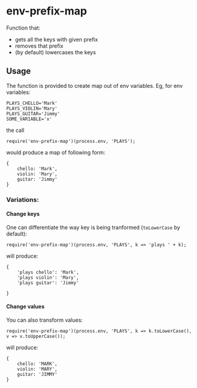 # env-prefix-map

Function that:
  * gets all the keys with given prefix
  * removes that prefix
  * (by default) lowercases the keys

## Usage

The function is provided to create map out of env variables. Eg, for env variables:
```
PLAYS_CHELLO='Mark'
PLAYS_VIOLIN='Mary'
PLAYS_GUITAR='Jimmy'
SOME_VARIABLE='x'
```

the call

```
require('env-prefix-map')(process.env, 'PLAYS');
```

would produce a map of following form:
```
{
    chello: 'Mark',
    violin: 'Mary',
    guitar: 'Jimmy'
}   
```

### Variations:

#### Change keys

One can differentiate the way key is being tranformed (`toLowerCase` by default):

```
require('env-prefix-map')(process.env, 'PLAYS', k => 'plays ' + k);
```

will produce:
```
{
    'plays chello': 'Mark',
    'plays violin': 'Mary',
    'plays guitar': 'Jimmy'

}
```

#### Change values

You can also transform values:

```
require('env-prefix-map')(process.env, 'PLAYS', k => k.toLowerCase(), v => v.toUpperCase());
```

will produce:

```
{
    chello: 'MARK',
    violin: 'MARY',
    guitar: 'JIMMY'
}   
```
